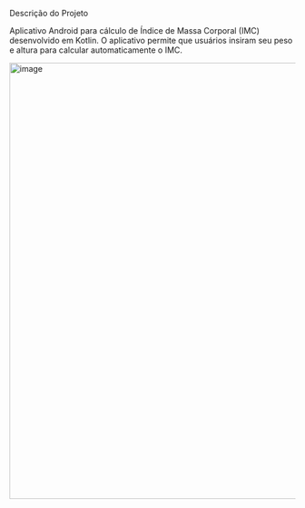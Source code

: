 Descrição do Projeto

Aplicativo Android para cálculo de Índice de Massa Corporal (IMC) desenvolvido em Kotlin. O aplicativo permite que usuários insiram seu peso e altura para calcular automaticamente o IMC.


<img width="1366" height="768" alt="image" src="https://github.com/user-attachments/assets/514f2148-7d24-4649-ac64-e499bb3d6179" />

